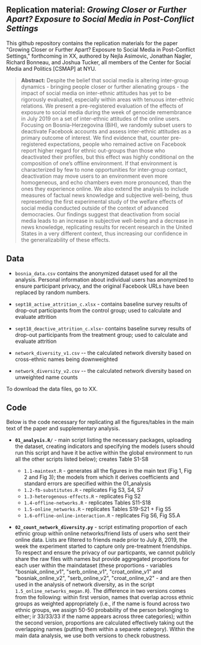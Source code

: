 Replication material: _Growing Closer or Further Apart? Exposure to Social Media in Post-Conflict Settings_
--------------

This github repository contains the replication materials for the paper "Growing Closer or Further Apart? Exposure to Social Media in Post-Conflict Settings," forthcoming in XX, authored by Nejla Asimovic, Jonathan Nagler, Richard Bonneau, and Joshua Tucker, all members of the Center for Social Media and Politics [CSMAP] at NYU.


> __Abstract:__
Despite the belief that social media is altering inter-group dynamics - bringing people closer or further alienating groups - the impact of social media on inter-ethnic attitudes has yet to be rigorously evaluated, especially within areas with tenuous inter-ethnic relations. We present a pre-registered evaluation of the effects of exposure to social media during the
week of genocide remembrance in July 2019 on a set of inter-ethnic attitudes of
the online users. Focusing on Bosnia-Herzegovina (BiH), we randomly subset users to deactivate
Facebook accounts and assess inter-ethnic attitudes as a primary
outcome of interest. We find evidence that, counter pre-registered expectations, people who remained active on Facebook report higher regard for ethnic out-groups than those who deactivated their profiles, but this effect was highly conditional on the composition of one’s offline environment. If that environment is characterized by few to none opportunities for inter-group contact, deactivation may move users to an environment even more homogeneous, and echo chambers even more pronounced, than the ones they experience online. We also extend the analysis to include measures of factual news knowledge and subjective well-being, thus representing the first experimental study of the welfare effects of social media conducted outside of the context of advanced democracies. Our findings suggest that deactivation from social media leads to an increase in subjective well-being and a decrease in news knowledge, replicating results for recent research in the United States in a very different context, thus increasing our confidence in the generalizability of these effects. 

## Data

- `bosnia_data.csv` contains the anonymized dataset used for all the analysis. Personal information about individual users has anonymized to ensure participant privacy, and the original Facebook URLs have been replaced by random numbers. 

- `sept18_active_attrition_c.xlsx` - contains baseline survey results of drop-out participants from the control group; used to calculate and evaluate attrition 
- `sept18_deactive_attrition_c.xlsx`- contains baseline survey results of drop-out participants from the treatment group; used to calculate and evaluate attrition  
 - `network_diversity_v1.csv` -- the calculated network diversity based on cross-ethnic names being downweighted 
 - `network_diversity_v2.csv` -- the calculated network diversity based on unweighted name counts

To download the data files, go to XX.


## Code
Below is the code necessary for replicating all the figures/tables in the main text of the paper and supplementary analysis.

- **`01_analysis.R/`** - main script listing the necessary packages, uploading the dataset, creating indicators and specifying the models (users should run this script and have it be active within the global environment to run all the other scripts listed below); creates Table S1-S8
	* `1.1-maintext.R` - generates all the figures in the main text (Fig 1, Fig 2 and Fig 3); the models from which it derives coefficients and standard errors are specified within the 01_analysis
	* `1.2-fb-substitutes.R` - replicates Fig S3, S4, S7
	* `1.3-heterogenous-effects.R` - replicates Fig S2
	* `1.4-offline-networks.R` - replicates Tables S11-S18
	* `1.5-online_networks.R` - replicates Tables S19-S21 + Fig S5
	* `1.6-offline-online-interaction.R` - replicates Fig S6, Fig S5.A
		
-  **`02_count_network_diversity.py`** - script estimating proportion of each ethnic group within online networks/friend lists of users who sent their online data. Lists are filtered to friends made prior to July 8, 2019, the week the experiment started to capture only pre-treatment friendships. To respect and ensure the privacy of our particpants, we cannot publicly share the raw files with names but provide aggregated proportions for each user within the maindataset (these proportions - variables "bosniak_online_v1", "serb_online_v1", "croat_online_v1" and "bosniak_online_v2", "serb_online_v2", "croat_online_v2" - and are then used in the analysis of network diversity, as in the script `1.5_online_networks_megan.R`). The difference in two versions comes from the following: within first version, names that overlap across ethnic groups as weighted appropriately (i.e., if the name is found across two ethnic groups, we assign 50-50 probability of the person belonging to either; ir 33/33/33 if the name appears across three categories); within the second version, proportions are calculated effectively taking out the overlapping names (putting them within a separete category). Within the main data analysis, we use both versions to check robustness. 










